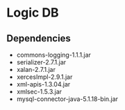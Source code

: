 # Logic DB

## Dependencies

* commons-logging-1.1.1.jar
* serializer-2.7.1.jar
* xalan-2.7.1.jar
* xercesImpl-2.9.1.jar
* xml-apis-1.3.04.jar
* xmlsec-1.5.3.jar
* mysql-connector-java-5.1.18-bin.jar
